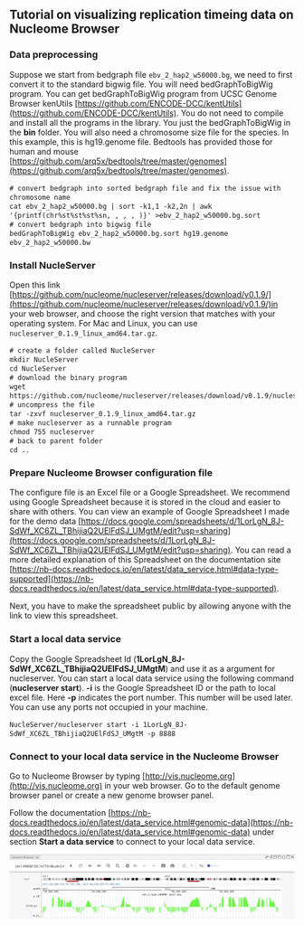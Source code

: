 
## Tutorial on visualizing replication timeing data on Nucleome Browser

### Data preprocessing

Suppose we start from bedgraph file `ebv_2_hap2_w50000.bg`, we need to first convert it to the standard bigwig file. You will need bedGraphToBigWig program. You can get bedGraphToBigWig program from UCSC Genome Browser kenUtils [https://github.com/ENCODE-DCC/kentUtils](https://github.com/ENCODE-DCC/kentUtils). You do not need to compile and install all the programs in the library. You just the bedGraphToBigWig in the **bin** folder. You will also need a chromosome size file for the species. In this example, this is hg19.genome file. Bedtools has provided those for human and mouse [https://github.com/arq5x/bedtools/tree/master/genomes](https://github.com/arq5x/bedtools/tree/master/genomes).

```
# convert bedgraph into sorted bedgraph file and fix the issue with chromosome name
cat ebv_2_hap2_w50000.bg | sort -k1,1 -k2,2n | awk '{printf(chr%st%st%st%sn, , , , )}' >ebv_2_hap2_w50000.bg.sort
# convert bedgraph into bigwig file
bedGraphToBigWig ebv_2_hap2_w50000.bg.sort hg19.genome ebv_2_hap2_w50000.bw
```

### Install NucleServer
Open this link [https://github.com/nucleome/nucleserver/releases/download/v0.1.9/](https://github.com/nucleome/nucleserver/releases/download/v0.1.9/)in your web browser, and choose the right version that matches with your operating system. For Mac and Linux, you can use `nucleserver_0.1.9_linux_amd64.tar.gz`. 

```
# create a folder called NucleServer
mkdir NucleServer
cd NucleServer
# download the binary program 
wget https://github.com/nucleome/nucleserver/releases/download/v0.1.9/nucleserver_0.1.9_linux_amd64.tar.gz
# uncompress the file
tar -zxvf nucleserver_0.1.9_linux_amd64.tar.gz 
# make nucleserver as a runnable program
chmod 755 nucleserver
# back to parent folder
cd ..
```

### Prepare Nucleome Browser configuration file
The configure file is an Excel file or a Google Spreadsheet. We recommend using Google Spreadsheet because it is stored in the cloud and easier to share with others. You can view an example of Google Spreadsheet I made for the demo data [https://docs.google.com/spreadsheets/d/1LorLgN_8J-SdWf_XC6ZL_TBhijiaQ2UElFdSJ_UMgtM/edit?usp=sharing](https://docs.google.com/spreadsheets/d/1LorLgN_8J-SdWf_XC6ZL_TBhijiaQ2UElFdSJ_UMgtM/edit?usp=sharing). You can read a more detailed explanation of this Spreadsheet on the documentation site [https://nb-docs.readthedocs.io/en/latest/data_service.html#data-type-supported](https://nb-docs.readthedocs.io/en/latest/data_service.html#data-type-supported).

Next, you have to make the spreadsheet public by allowing anyone with the link to view this spreadsheet. 

### Start a local data service
Copy the Google Spreadsheet Id (**1LorLgN_8J-SdWf_XC6ZL_TBhijiaQ2UElFdSJ_UMgtM**) and use it as a argument for nucleserver. You can start a local data service using the following command (**nucleserver start**). **-i** is the Google Spreadsheet ID or the path to local excel file. Here **-p** indicates the port number. This number will be used later. You can use any ports not occupied in your machine.
```
NucleServer/nucleserver start -i 1LorLgN_8J-SdWf_XC6ZL_TBhijiaQ2UElFdSJ_UMgtM -p 8888
```

### Connect to your local data service in the Nucleome Browser
Go to Nucleome Browser by typing [http://vis.nucleome.org](http://vis.nucleome.org) in your web browser. Go to the default genome browser panel or create a new genome browser panel.

Follow the documentation [https://nb-docs.readthedocs.io/en/latest/data_service.html#genomic-data](https://nb-docs.readthedocs.io/en/latest/data_service.html#genomic-data) under section **Start a data service** to connect to your local data service. 

![Visualizing replication timing data on Nucleome Browser](img/NB_screenshot.jpg)
